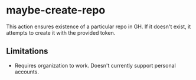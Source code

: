 # maybe-create-repo

This action ensures existence of a particular repo in GH. If it doesn't exist, it attempts to create it with the provided token.

## Limitations

* Requires organization to work. Doesn't currently support personal accounts.
